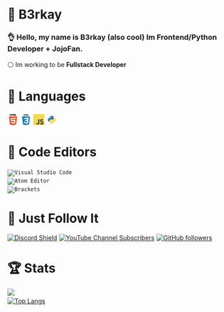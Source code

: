 # 🔰 B3rkay
### 👌 Hello, my name is **B3rkay** (also cool) **Im Frontend/Python Developer + JojoFan.**
⚪ Im working to be **Fullstack Developer**
# 🔧 Languages
###  <code><img  alt="HTML" width= 25 height= 25 src="https://raw.githubusercontent.com/github/explore/80688e429a7d4ef2fca1e82350fe8e3517d3494d/topics/html/html.png"></code> <code><img  alt="CSS" width= 25 height= 25 src="https://raw.githubusercontent.com/github/explore/80688e429a7d4ef2fca1e82350fe8e3517d3494d/topics/css/css.png"></code> <code><img  alt="Javascript" width= 25 height= 25 src="https://raw.githubusercontent.com/github/explore/80688e429a7d4ef2fca1e82350fe8e3517d3494d/topics/javascript/javascript.png"></code>  <code><img alt="Python" width= 25 height= 25 src="https://raw.githubusercontent.com/github/explore/80688e429a7d4ef2fca1e82350fe8e3517d3494d/topics/python/python.png"></code>
# 🧰 Code Editors
 <code><img  alt="Visual Studio Code" width= 25 height= 25 src="https://cdn.icon-icons.com/icons2/2107/PNG/512/file_type_vscode_icon_130084.png"></code> <code> <img alt="Atom Editor"  width= 25 height= 25 src="https://cdn.discordapp.com/attachments/781399912751038464/911342236027985920/kisspng-atom-source-code-editor-text-editor-sublime-text-e-5b136f3de9bfc0.0257497515280003179574.png"></code> <code> <img alt="Brackets"  width= 25 height= 25 src="https://seeklogo.com/images/B/brackets-logo-56F0E499BE-seeklogo.com.png"></code>
# 🍟 Just Follow It
 [![Discord Shield](https://discordapp.com/api/guilds/788972735103369327/widget.png?style=shield)](https://discord.gg/dvFbf9y969) [![YouTube Channel Subscribers](https://img.shields.io/youtube/channel/subscribers/UCWSKOL03bopsyfS1fH99gcA?style=social)](https://www.youtube.com/channel/UCWSKOL03bopsyfS1fH99gcA) [![GitHub followers](https://img.shields.io/github/followers/realberkay?style=social)](https://github.com/realberkay/)
 # 🏆 Stats
![](https://komarev.com/ghpvc/?username=realberkay&style=flat-square)<br>
 [![Top Langs](https://github-readme-stats.vercel.app/api/top-langs/?username=realb3rkay&layout=compact&theme=dark)](https://github.com/anuraghazra/github-readme-stats)
